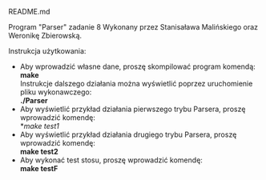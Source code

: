 README.md

Program "Parser" zadanie 8
Wykonany przez Stanisaława Malińskiego oraz Weronikę Zbierowską.

Instrukcja użytkowania:
- Aby wprowadzić własne dane, proszę skompilować program komendą:  
	**make**  
  Instrukcje dalszego działania można wyświetlić poprzez uruchomienie pliku wykonawczego:  
	**./Parser**  
- Aby wyświetlić przykład działania pierwszego trybu Parsera, proszę wprowadzić komendę:  
	**make test1*  
- Aby wyświetlić przykład działania drugiego trybu Parsera, proszę wprowadzić komendę:  
	**make test2**  
- Aby wykonać test stosu, proszę wprowadzić komendę:  
	**make testF**  
